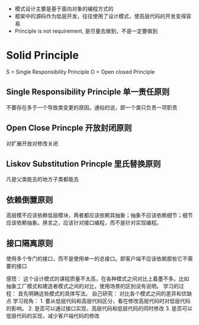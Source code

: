 * 模式设计主要是基于面向对象的编程方式的
* 框架中的源码作为低层开发，往往使用了设计模式，使高层代码的开发变得容易
* Principle is not requirement, 是尽量去做到，不是一定要做到

# Solid Principle

S = Single Responsibility Principle
O = Open closed Principle

## Single Responsibility Principle  单一责任原则
不要存在多于一个导致类变更的原因。通俗的说，即一个类只负责一项职责

## Open Close Princple 开放封闭原则
对扩展开放对修改关闭


## Liskov Substitution Princple 里氏替换原则
凡是父类能去的地方子类都能去


## 依赖倒置原则
高层模不应该依赖低层模块，两者都应该依赖其抽象；抽象不应该依赖细节；细节应该依赖抽象。换言之，应该针对接口编程，而不是针对实现编程。

## 接口隔离原则
使用多个专门的接口，而不是使用单一的总接口。即客户端不应该依赖那些它不需要的接口



感悟： 这个设计模式的课程质量不太高，在各种模式之间对比上着墨不多。比如抽象工厂模式和建造者模式之间的对比，使用场景的区别没有说明。
学习的过程： 首先明确这些模式的具体写法。
自己研究： 对比各个模式之间的差异和优缺点
学习视角： 
	1. 要从低层代码和高层代码区分，看在修改高层代码时对低层代码的影响。 
	2. 是否可以通过接口实现，高层代码和低层代码的同时修改
	3. 是否可以低层代码的实现，减少客户端代码的修改

